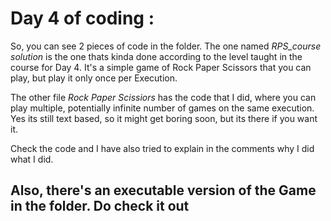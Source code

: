 # Day 4 of coding : 

So, you can see 2 pieces of code in the folder. The one named *RPS_course solution* is the one thats kinda done according to the level taught in the course for Day 4. It's a simple game of Rock Paper Scissors that you can play, but play it only once per Execution.

The other file *Rock Paper Scissiors* has the code that I did, where you can play multiple, potentially infinite number of games on the same execution. Yes its still text based, so it might get boring soon, but its there if you want it. 

Check the code and I have also tried to explain in the comments why I did what I did.

## Also, there's an executable version of the Game in the folder. Do check it out
